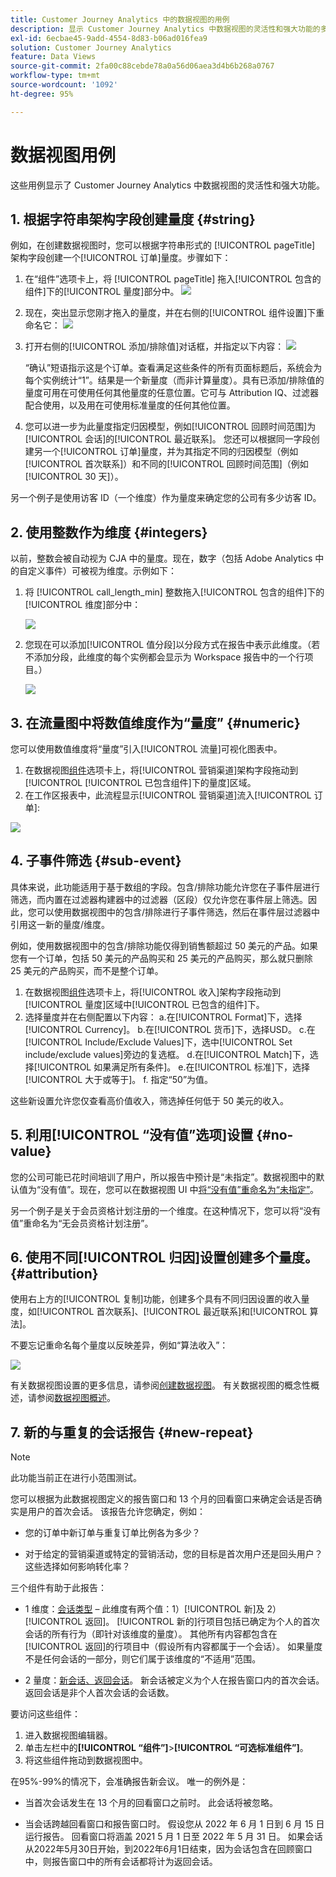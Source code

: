 ```yaml
---
title: Customer Journey Analytics 中的数据视图的用例
description: 显示 Customer Journey Analytics 中数据视图的灵活性和强大功能的多个用例
exl-id: 6ecbae45-9add-4554-8d83-b06ad016fea9
solution: Customer Journey Analytics
feature: Data Views
source-git-commit: 2fa00c88cebde78a0a56d06aea3d4b6b268a0767
workflow-type: tm+mt
source-wordcount: '1092'
ht-degree: 95%

---
```


# 数据视图用例

这些用例显示了 Customer Journey Analytics 中数据视图的灵活性和强大功能。

## 1. 根据字符串架构字段创建量度 {#string}

例如，在创建数据视图时，您可以根据字符串形式的 [!UICONTROL pageTitle] 架构字段创建一个[!UICONTROL 订单]量度。步骤如下：

1. 在“组件”选项卡上，将 [!UICONTROL pageTitle] 拖入[!UICONTROL 包含的组件]下的[!UICONTROL 量度]部分中。
   ![](assets/use-case1a.png)
1. 现在，突出显示您刚才拖入的量度，并在右侧的[!UICONTROL 组件设置]下重命名它：
   ![](assets/orders.png)
1. 打开右侧的[!UICONTROL 添加/排除值]对话框，并指定以下内容：
   ![](assets/orders2.png)

   “确认”短语指示这是个订单。查看满足这些条件的所有页面标题后，系统会为每个实例统计“1”。结果是一个新量度（而非计算量度）。具有已添加/排除值的量度可用在可使用任何其他量度的任意位置。它可与 Attribution IQ、过滤器配合使用，以及用在可使用标准量度的任何其他位置。
1. 您可以进一步为此量度指定归因模型，例如[!UICONTROL 回顾时间范围]为[!UICONTROL 会话]的[!UICONTROL 最近联系]。
您还可以根据同一字段创建另一个[!UICONTROL 订单]量度，并为其指定不同的归因模型（例如[!UICONTROL 首次联系]）和不同的[!UICONTROL 回顾时间范围]（例如 [!UICONTROL 30 天]）。

另一个例子是使用访客 ID（一个维度）作为量度来确定您的公司有多少访客 ID。

## 2. 使用整数作为维度 {#integers}

以前，整数会被自动视为 CJA 中的量度。现在，数字（包括 Adobe Analytics 中的自定义事件）可被视为维度。示例如下：

1. 将 [!UICONTROL call_length_min] 整数拖入[!UICONTROL 包含的组件]下的[!UICONTROL 维度]部分中：

   ![](assets/integers.png)

1. 您现在可以添加[!UICONTROL 值分段]以分段方式在报告中表示此维度。（若不添加分段，此维度的每个实例都会显示为 Workspace 报告中的一个行项目。）

   ![](assets/bucketing.png)

## 3. 在流量图中将数值维度作为“量度” {#numeric}

您可以使用数值维度将“量度”引入[!UICONTROL 流量]可视化图表中。

1. 在数据视图[组件](https://experienceleague.adobe.com/docs/analytics-platform/using/cja-dataviews/create-dataview.html#configure-component-settings)选项卡上，将[!UICONTROL 营销渠道]架构字段拖动到[!UICONTROL [!UICONTROL 已包含组件]下的量度]区域。
2. 在工作区报表中，此流程显示[!UICONTROL 营销渠道]流入[!UICONTROL 订单]:

![](assets/flow.png)

## 4. 子事件筛选 {#sub-event}

具体来说，此功能适用于基于数组的字段。包含/排除功能允许您在子事件层进行筛选，而内置在过滤器构建器中的过滤器（区段）仅允许您在事件层上筛选。因此，您可以使用数据视图中的包含/排除进行子事件筛选，然后在事件层过滤器中引用这一新的量度/维度。

例如，使用数据视图中的包含/排除功能仅得到销售额超过 50 美元的产品。如果您有一个订单，包括 50 美元的产品购买和 25 美元的产品购买，那么就只删除 25 美元的产品购买，而不是整个订单。

1. 在数据视图[组件](https://experienceleague.adobe.com/docs/analytics-platform/using/cja-dataviews/create-dataview.html#configure-component-settings)选项卡上，将[!UICONTROL 收入]架构字段拖动到[!UICONTROL 量度]区域中[!UICONTROL 已包含的组件]下。
1. 选择量度并在右侧配置以下内容：
a.在[!UICONTROL Format]下，选择[!UICONTROL Currency]。
b.在[!UICONTROL 货币]下，选择USD。
c.在[!UICONTROL Include/Exclude Values]下，选中[!UICONTROL Set include/exclude values]旁边的复选框。
d.在[!UICONTROL Match]下，选择[!UICONTROL 如果满足所有条件]。
e.在[!UICONTROL 标准]下，选择[!UICONTROL 大于或等于]。
f. 指定“50”为值。

这些新设置允许您仅查看高价值收入，筛选掉任何低于 50 美元的收入。

## 5. 利用[!UICONTROL “没有值”选项]设置 {#no-value}

您的公司可能已花时间培训了用户，所以报告中预计是“未指定”。数据视图中的默认值为“没有值”。现在，您可以在数据视图 UI 中[将“没有值”重命名为“未指定”](https://experienceleague.adobe.com/docs/analytics-platform/using/cja-dataviews/create-dataview.html#configure-no-value-options-settings)。

另一个例子是关于会员资格计划注册的一个维度。在这种情况下，您可以将“没有值”重命名为“无会员资格计划注册”。

## 6. 使用不同[!UICONTROL 归因]设置创建多个量度。 {#attribution}

使用右上方的[!UICONTROL 复制]功能，创建多个具有不同归因设置的收入量度，如[!UICONTROL 首次联系]、[!UICONTROL 最近联系]和[!UICONTROL 算法]。

不要忘记重命名每个量度以反映差异，例如“算法收入”：

![](assets/algo-revenue.png)

有关数据视图设置的更多信息，请参阅[创建数据视图](/help/data-views/create-dataview.md)。
有关数据视图的概念性概述，请参阅[数据视图概述](/help/data-views/data-views.md)。

## 7. 新的与重复的会话报告 {#new-repeat}

>[!NOTE]
>
>此功能当前正在进行小范围测试。

您可以根据为此数据视图定义的报告窗口和 13 个月的回看窗口来确定会话是否确实是用户的首次会话。 该报告允许您确定，例如：

* 您的订单中新订单与重复订单比例各为多少？

* 对于给定的营销渠道或特定的营销活动，您的目标是首次用户还是回头用户？ 这些选择如何影响转化率？

三个组件有助于此报告：

* 1 维度：[会话类型](https://experienceleague.adobe.com/docs/analytics-platform/using/cja-dataviews/component-reference.html?lang=zh-Hans#optional) – 此维度有两个值：1）[!UICONTROL 新]及 2）[!UICONTROL 返回]。 [!UICONTROL 新的]行项目包括已确定为个人的首次会话的所有行为（即针对该维度的量度）。 其他所有内容都包含在[!UICONTROL 返回]的行项目中（假设所有内容都属于一个会话）。 如果量度不是任何会话的一部分，则它们属于该维度的“不适用”范围。 

* 2 量度：[新会话、返回会话](https://experienceleague.adobe.com/docs/analytics-platform/using/cja-dataviews/component-reference.html?lang=en#optional)。 新会话被定义为个人在报告窗口内的首次会话。 返回会话是非个人首次会话的会话数。 

要访问这些组件：

1. 进入数据视图编辑器。
1. 单击左栏中的&#x200B;**[!UICONTROL “组件”]**>**[!UICONTROL “可选标准组件”]**。
1. 将这些组件拖动到数据视图中。

在95%-99%的情况下，会准确报告新会议。 唯一的例外是：

* 当首次会话发生在 13 个月的回看窗口之前时。 此会话将被忽略。

* 当会话跨越回看窗口和报告窗口时。 假设您从 2022 年 6 月 1 日到 6 月 15 日运行报告。 回看窗口将涵盖 2021 5 月 1 日至 2022 年 5 月 31 日。 如果会话从2022年5月30日开始，到2022年6月1日结束，因为会话包含在回顾窗口中，则报告窗口中的所有会话都将计为返回会话。
